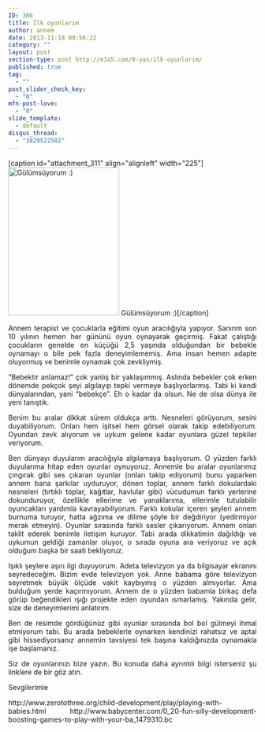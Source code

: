 ```yaml
---
ID: 306
title: İlk oyunlarım
author: annem
date: 2013-11-18 09:56:22
category: ""
layout: post
section-type: post http://e1a5.com/0-yas/ilk-oyunlarim/
published: true
tag:
  - ""
post_slider_check_key:
  - "0"
mfn-post-love:
  - "0"
slide_template:
  - default
disqus_thread:
  - "3829522502"
---
```

[caption id="attachment_311" align="alignleft" width="225"]<a href="http://e1a5.com/wp-content/uploads/2013/11/20131112_1157481.jpg"><img class="wp-image-311 size-medium" src="http://e1a5.com/wp-content/uploads/2013/11/20131112_1157481-225x300.jpg" alt="Gülümsüyorum :)" width="225" height="300" /></a> Gülümsüyorum :)[/caption]
<p style="text-align: justify;">Annem terapist ve çocuklarla eğitimi oyun aracılığıyla yapıyor. Sanırım son 10 yılının hemen her gününü oyun oynayarak geçirmiş. Fakat çalıştığı çocukların genelde en küçüğü 2,5 yaşında olduğundan bir bebekle oynamayı o bile pek fazla deneyimlememiş. Ama insan hemen adapte oluyormuş ve benimle oynamak çok zevkliymiş.</p>
<p style="text-align: justify;">“Bebektir anlamaz!” çok yanlış bir yaklaşımmış. Aslında bebekler çok erken dönemde pekçok şeyi algılayıp tepki vermeye başlıyorlarmış. Tabi ki kendi dünyalarından, yani “bebekçe”. Eh o kadar da olsun. Ne de olsa dünya ile yeni tanıştık.</p>
<p style="text-align: justify;">Benim bu aralar dikkat sürem oldukça arttı. Nesneleri görüyorum, sesini duyabiliyorum. Onları hem işitsel hem görsel olarak takip edebiliyorum. Oyundan zevk alıyorum ve uykum gelene kadar oyunlara güzel tepkiler veriyorum.</p>
<p style="text-align: justify;">Ben dünyayı duyularım aracılığıyla algılamaya başlıyorum. O yüzden farklı duyularıma hitap eden oyunlar oynuyoruz. Annemle bu aralar oyunlarımız çıngırak gibi ses çıkaran oyunlar (onları takip ediyorum) bunu yaparken annem bana şarkılar uyduruyor, dönen toplar, annem farklı dokulardaki nesneleri (tırtıklı toplar, kağıtlar, havlular gibi) vücudumun farklı yerlerine dokunduruyor, özellikle ellerime ve yanaklarıma, ellerimle tutulabilir oyuncakları yardımla kavrayabiliyorum. Farklı kokular içeren şeyleri annem burnuma turuyor, hatta ağzıma ve dilime şöyle bir değdiriyor (yedirmiyor merak etmeyin). Oyunlar sırasında farklı sesler çıkarıyorum. Annem onları taklit ederek benimle iletişim kuruyor. Tabi arada dikkatimin dağıldığı ve uykumun geldiği zamanlar oluyor, o sırada oyuna ara veriyoruz ve açık olduğum başka bir saati bekliyoruz.</p>
<p style="text-align: justify;">Işıklı şeylere aşırı ilgi duyuyorum. Adeta televizyon ya da bilgisayar ekranını seyredeceğim. Bizim evde televizyon yok. Anne babama göre televizyon seyretmek büyük ölçüde vakit kaybıymış o yüzden almıyorlar. Ama bulduğum yerde kaçırmıyorum. Annem de o yüzden babamla birkaç defa görüp beğendikleri ışığı projekte eden oyundan ısmarlamış. Yakında gelir, size de deneyimlerimi anlatırım.</p>
<p style="text-align: justify;">Ben de resimde gördüğünüz gibi oyunlar sırasında bol bol gülmeyi ihmal etmiyorum tabi. Bu arada bebeklerle oynarken kendinizi rahatsız ve aptal gibi hissediyorsanız annemin tavsiyesi tek başına kaldığınızda oynamakla işe başlamanız.</p>
<p style="text-align: justify;">Siz de oyunlarınızı bize yazın. Bu konuda daha ayrıntılı bilgi isterseniz şu linklere de bir göz atın.</p>
<p style="text-align: justify;">Sevgilerimle</p>
<p style="text-align: justify;">http://www.zerotothree.org/child-development/play/playing-with-babies.html
http://www.babycenter.com/0_20-fun-silly-development-boosting-games-to-play-with-your-ba_1479310.bc</p>
